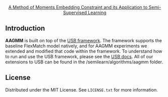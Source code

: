 <div id="top"></div>
<!--
*** Thanks for checking out the Best-README-Template. If you have a suggestion
*** that would make this better, please fork the repo and create a pull request
*** or simply open an issue with the tag "enhancement".
*** Don't forget to give the project a star!
*** Thanks again! Now go create something AMAZING! :D
-->

<!-- PROJECT SHIELDS -->

<!--
*** I'm using markdown "reference style" links for readability.
*** Reference links are enclosed in brackets [ ] instead of parentheses ( ).
*** See the bottom of this document for the declaration of the reference variables
*** for contributors-url, forks-url, etc. This is an optional, concise syntax you may use.
*** https://www.markdownguide.org/basic-syntax/#reference-style-links
-->



<p align="center">
    <a href="https://arxiv.org/abs/2404.17978">A Method of Moments Embedding Constraint and its Application to Semi-Supervised Learning</a>
  </p>




<!-- Introduction -->

## Introduction

**AAGMM** is built on top of the <a href="https://github.com/microsoft/Semi-supervised-learning">USB framework</a>. The framework supports the baseline FlexMatch model natively, and for AAGMM experiments we extended and modified that code within the framework. To understand how to run and use the USB framework, please see the <a href="https://usb.readthedocs.io/en/main/">USB docs</a>. All of our extensions to USB can be found in the /semilearn/algorithms/aagmm folder.

<!-- LICENSE -->

## License

Distributed under the MIT License. See `LICENSE.txt` for more information.
